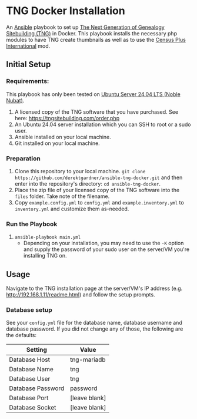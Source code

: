 # TNG Docker Installation

An [Ansible](https://www.ansible.com/) playbook to set up [The Next Generation of Genealogy Sitebuilding (TNG)](https://tngsitebuilding.com/) in Docker. This playbook installs the necessary php modules to have TNG create thumbnails as well as to use the [Census Plus International](https://tng.lythgoes.net/wiki/index.php/Census_Plus_International) mod.

## Initial Setup

### Requirements:
This playbook has only been tested on [Ubuntu Server 24.04 LTS (Noble Nubat)](https://www.releases.ubuntu.com/noble/).

1. A licensed copy of the TNG software that you have purchased. See here: https://tngsitebuilding.com/order.php
2. An Ubuntu 24.04 server installation which you can SSH to root or a sudo user.
3. Ansible installed on your local machine.
4. Git installed on your local machine.

### Preparation

1. Clone this repository to your local machine. `git clone https://github.com/derektgardner/ansible-tng-docker.git` and then enter into the repository's directory: `cd ansible-tng-docker`.
2. Place the zip file of your licensed copy of the TNG software into the `files` folder. Take note of the filename.
3. Copy `example.config.yml` to `config.yml` and `example.inventory.yml` to `inventory.yml` and customize them as-needed.

### Run the Playbook

1. `ansible-playbook main.yml`
    - Depending on your installation, you may need to use the `-K` option and supply the password of your sudo user on the server/VM you're installing TNG on.

## Usage

Navigate to the TNG installation page at the server/VM's IP address (e.g. http://192.168.1.11/readme.html) and follow the setup prompts.

### Database setup
See your `config.yml` file for the database name, database username and database password. If you did not change any of those, the following are the defaults:

| Setting | Value |
| ------- | ----- |
| Database Host | tng-mariadb | 
| Database Name | tng |
| Database User | tng |
| Database Password | password |
| Database Port | [leave blank] |
| Database Socket | [leave blank] |